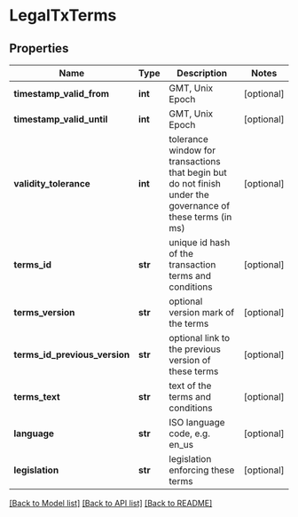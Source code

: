 # LegalTxTerms

## Properties
Name | Type | Description | Notes
------------ | ------------- | ------------- | -------------
**timestamp_valid_from** | **int** | GMT, Unix Epoch | [optional] 
**timestamp_valid_until** | **int** | GMT, Unix Epoch | [optional] 
**validity_tolerance** | **int** | tolerance window for transactions that begin but do not finish under the governance of these terms (in ms) | [optional] 
**terms_id** | **str** | unique id hash of the transaction terms and conditions | [optional] 
**terms_version** | **str** | optional version mark of the terms | [optional] 
**terms_id_previous_version** | **str** | optional link to the previous version of these terms | [optional] 
**terms_text** | **str** | text of the terms and conditions | [optional] 
**language** | **str** | ISO language code, e.g. en_us | [optional] 
**legislation** | **str** | legislation enforcing these terms | [optional] 

[[Back to Model list]](../README.md#documentation-for-models) [[Back to API list]](../README.md#documentation-for-api-endpoints) [[Back to README]](../README.md)


